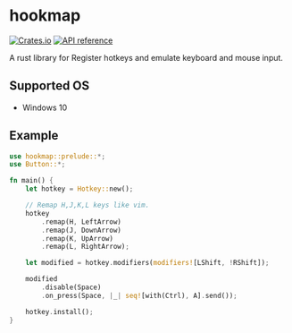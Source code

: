 # hookmap

[![Crates.io](https://img.shields.io/crates/v/hookmap.svg)](https://crates.io/crates/hookmap)
[![API reference](https://docs.rs/hookmap/badge.svg)](https://docs.rs/hookmap)

A rust library for Register hotkeys and emulate keyboard and mouse input.

## Supported OS

* Windows 10

## Example

```rust
use hookmap::prelude::*;
use Button::*;

fn main() {
    let hotkey = Hotkey::new();

    // Remap H,J,K,L keys like vim.
    hotkey
        .remap(H, LeftArrow)
        .remap(J, DownArrow)
        .remap(K, UpArrow)
        .remap(L, RightArrow);

    let modified = hotkey.modifiers(modifiers![LShift, !RShift]);

    modified
        .disable(Space)
        .on_press(Space, |_| seq![with(Ctrl), A].send());

    hotkey.install();
}
```
